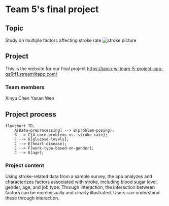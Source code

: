 # Team 5's final project 

## Topic
Study on multiple factors affecting stroke rate 
![stroke picture](https://st3.depositphotos.com/10281604/13968/v/450/depositphotos_139680802-stock-illustration-sick-man-patient-feeling-sick.jpg)

## Project
 This is the website for our final project
 https://janin-w-team-5-project-app-qz6tf1.streamlitapp.com/

### Team members
 Xinyu Chen   Yanan Wen

## Project process
```mermaid
flowchart TD;
    A[Data-preprocessing] --> B(problem-posing);
    B --> C{4-core-problems vs. stroke rate};
    C --> D[glucose-levels];
    C --> E[heart-disease];
    C --> F[work-type-based-on-gender];
    C --> G[age];
```


### Project content
Using stroke-related data from a sample survey, the app analyzes and characterizes factors associated with stroke, including blood sugar level, gender, age, and job type. Through interaction, the interaction between factors can be more visually and clearly illustrated. Users can understand these through interaction.